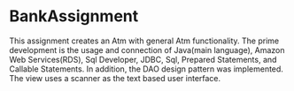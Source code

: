 # BankAssignment
This assignment creates an Atm with general Atm functionality. The prime development is the usage and connection of Java(main language), Amazon Web Services(RDS), Sql Developer, JDBC, Sql, Prepared Statements, and Callable Statements. In addition, the DAO design pattern was implemented. The view uses a scanner as the text based user interface. 
